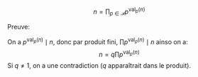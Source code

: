 $$
n = \prod_{p\in \mathcal{P}} p^{\text{val}_{p}(n)}
$$

Preuve:

On a $p^{\text{val}_{p}(n)}\mid n$, donc par produit fini, $\prod p^{\text{val}_{p}(n)} \mid n$ ainso on a:
$$
n=q \prod p^{\text{val}_{p}(n)}
$$
Si $q\neq 1$, on a une contradiction ($q$ apparaîtrait dans le produit).